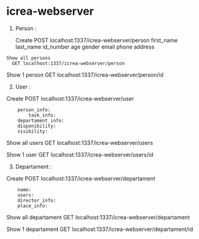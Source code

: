 # icrea-webserver

  1) Person :
    
      Create
      POST localhost:1337/icrea-webserver/person
        first_name 
        last_name 
        id_number
        age
        gender
        email
        phone
        address
          
    Show all persons
      GET localhost:1337/icrea-webserver/person

Show 1 person
GET localhost:1337/icrea-webserver/person/id

2) User :

Create
POST localhost:1337/icrea-webserver/user

        person_info: 
		    task_info: 
        departament_info: 
        disponibility: 
        visibility: 


Show all users
GET localhost:1337/icrea-webserver/users

Show 1 user
GET localhost:1337/icrea-webserver/users/id


3) Departament :

Create
POST localhost:1337/icrea-webserver/departament

        name: 
        users: 
        director_info: 
        place_info:


Show all departament
GET localhost:1337/icrea-webserver/departament

Show 1 departament
GET localhost:1337/icrea-webserver/departament/id
